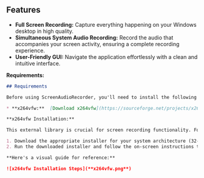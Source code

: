 ## Features

* **Full Screen Recording:** Capture everything happening on your Windows desktop in high quality.
* **Simultaneous System Audio Recording:** Record the audio that accompanies your screen activity, ensuring a complete recording experience.
* **User-Friendly GUI:** Navigate the application effortlessly with a clean and intuitive interface.

**Requirements:**

```markdown
## Requirements

Before using ScreenAudioRecorder, you'll need to install the following software:

* **x264vfw:**  [Download x264vfw](https://sourceforge.net/projects/x264vfw/files/)

**x264vfw Installation:**

This external library is crucial for screen recording functionality. Follow these steps to install it:

1. Download the appropriate installer for your system architecture (32-bit or 64-bit) from the provided link.
2. Run the downloaded installer and follow the on-screen instructions to complete the installation.

**Here's a visual guide for reference:**

![x264vfw Installation Steps](**x264vfw.png**)
